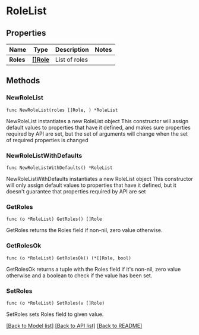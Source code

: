 # RoleList

## Properties

Name | Type | Description | Notes
------------ | ------------- | ------------- | -------------
**Roles** | [**[]Role**](Role.md) | List of roles | 

## Methods

### NewRoleList

`func NewRoleList(roles []Role, ) *RoleList`

NewRoleList instantiates a new RoleList object
This constructor will assign default values to properties that have it defined,
and makes sure properties required by API are set, but the set of arguments
will change when the set of required properties is changed

### NewRoleListWithDefaults

`func NewRoleListWithDefaults() *RoleList`

NewRoleListWithDefaults instantiates a new RoleList object
This constructor will only assign default values to properties that have it defined,
but it doesn't guarantee that properties required by API are set

### GetRoles

`func (o *RoleList) GetRoles() []Role`

GetRoles returns the Roles field if non-nil, zero value otherwise.

### GetRolesOk

`func (o *RoleList) GetRolesOk() (*[]Role, bool)`

GetRolesOk returns a tuple with the Roles field if it's non-nil, zero value otherwise
and a boolean to check if the value has been set.

### SetRoles

`func (o *RoleList) SetRoles(v []Role)`

SetRoles sets Roles field to given value.



[[Back to Model list]](../README.md#documentation-for-models) [[Back to API list]](../README.md#documentation-for-api-endpoints) [[Back to README]](../README.md)



